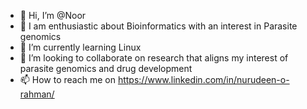 - 👋 Hi, I’m @Noor
- 👀 I am enthusiastic  about Bioinformatics with an interest in Parasite genomics
- 🌱 I’m currently learning Linux
- 💞️ I’m looking to collaborate on research that aligns my interest of parasite genomics and drug development 
- 📫 How to reach me on https://www.linkedin.com/in/nurudeen-o-rahman/

<!---
unquecoder/unquecoder is a ✨ special ✨ repository because its `README.md` (this file) appears on your GitHub profile.
You can click the Preview link to take a look at your changes.
--->
